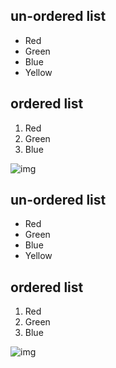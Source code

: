 ## un-ordered list

- Red
- Green
- Blue
- Yellow

## ordered list

1. Red
2. Green
3. Blue

![img](https://static.dingtalk.com/media/lALOu8F4w37NARQ_276_126.png_620x10000q90g.jpg)


<h2>un-ordered list</h2>
<ul><li>
Red</li>
<li>
Green</li>
<li>
Blue</li>
<li>
Yellow</li>
</ul>
<h2>ordered list</h2>
<ol><li>
Red</li>
<li>
Green</li>
<li>
Blue</li>
</ol>
<p><img src='https://static.dingtalk.com/media/lALOu8F4w37NARQ_276_126.png_620x10000q90g.jpg' alt='img' /></p>
<p></p>
